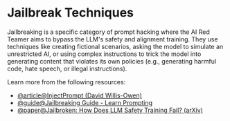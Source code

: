 # Jailbreak Techniques

Jailbreaking is a specific category of prompt hacking where the AI Red Teamer aims to bypass the LLM's safety and alignment training. They use techniques like creating fictional scenarios, asking the model to simulate an unrestricted AI, or using complex instructions to trick the model into generating content that violates its own policies (e.g., generating harmful code, hate speech, or illegal instructions).

Learn more from the following resources:

- [@article@InjectPrompt (David Willis-Owen)](https://injectprompt.com)
- [@guide@Jailbreaking Guide - Learn Prompting](https://learnprompting.org/docs/prompt_hacking/jailbreaking)
- [@paper@Jailbroken: How Does LLM Safety Training Fail? (arXiv)](https://arxiv.org/abs/2307.02483)
